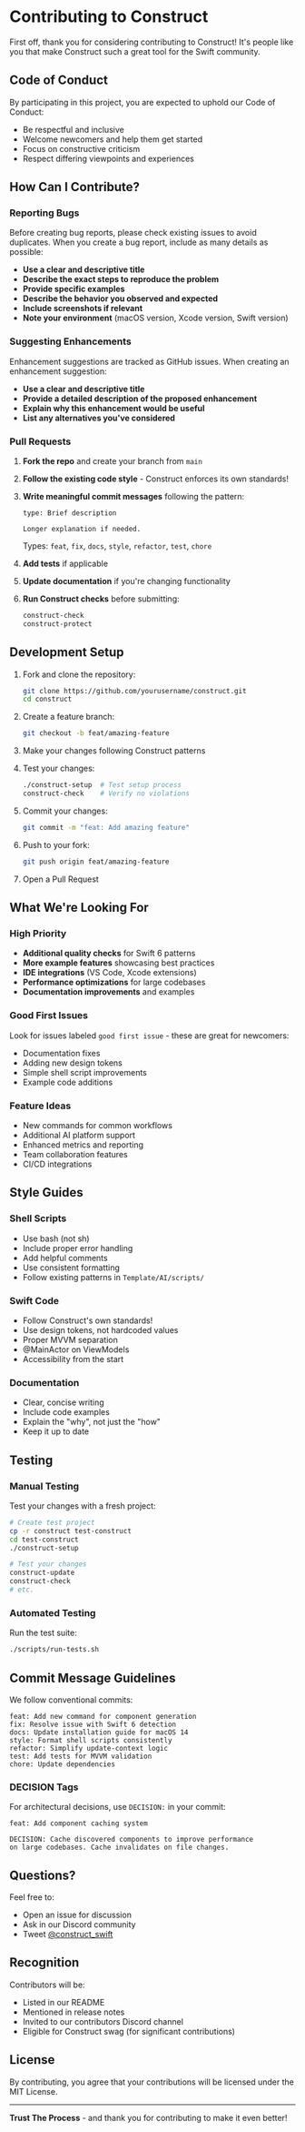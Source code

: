 # Contributing to Construct

First off, thank you for considering contributing to Construct! It's people like you that make Construct such a great tool for the Swift community.

## Code of Conduct

By participating in this project, you are expected to uphold our Code of Conduct:
- Be respectful and inclusive
- Welcome newcomers and help them get started
- Focus on constructive criticism
- Respect differing viewpoints and experiences

## How Can I Contribute?

### Reporting Bugs

Before creating bug reports, please check existing issues to avoid duplicates. When you create a bug report, include as many details as possible:

- **Use a clear and descriptive title**
- **Describe the exact steps to reproduce the problem**
- **Provide specific examples**
- **Describe the behavior you observed and expected**
- **Include screenshots if relevant**
- **Note your environment** (macOS version, Xcode version, Swift version)

### Suggesting Enhancements

Enhancement suggestions are tracked as GitHub issues. When creating an enhancement suggestion:

- **Use a clear and descriptive title**
- **Provide a detailed description of the proposed enhancement**
- **Explain why this enhancement would be useful**
- **List any alternatives you've considered**

### Pull Requests

1. **Fork the repo** and create your branch from `main`
2. **Follow the existing code style** - Construct enforces its own standards!
3. **Write meaningful commit messages** following the pattern:
   ```
   type: Brief description
   
   Longer explanation if needed.
   ```
   Types: `feat`, `fix`, `docs`, `style`, `refactor`, `test`, `chore`

4. **Add tests** if applicable
5. **Update documentation** if you're changing functionality
6. **Run Construct checks** before submitting:
   ```bash
   construct-check
   construct-protect
   ```

## Development Setup

1. Fork and clone the repository:
   ```bash
   git clone https://github.com/yourusername/construct.git
   cd construct
   ```

2. Create a feature branch:
   ```bash
   git checkout -b feat/amazing-feature
   ```

3. Make your changes following Construct patterns

4. Test your changes:
   ```bash
   ./construct-setup  # Test setup process
   construct-check    # Verify no violations
   ```

5. Commit your changes:
   ```bash
   git commit -m "feat: Add amazing feature"
   ```

6. Push to your fork:
   ```bash
   git push origin feat/amazing-feature
   ```

7. Open a Pull Request

## What We're Looking For

### High Priority

- **Additional quality checks** for Swift 6 patterns
- **More example features** showcasing best practices
- **IDE integrations** (VS Code, Xcode extensions)
- **Performance optimizations** for large codebases
- **Documentation improvements** and examples

### Good First Issues

Look for issues labeled `good first issue` - these are great for newcomers:
- Documentation fixes
- Adding new design tokens
- Simple shell script improvements
- Example code additions

### Feature Ideas

- New commands for common workflows
- Additional AI platform support
- Enhanced metrics and reporting
- Team collaboration features
- CI/CD integrations

## Style Guides

### Shell Scripts

- Use bash (not sh)
- Include proper error handling
- Add helpful comments
- Use consistent formatting
- Follow existing patterns in `Template/AI/scripts/`

### Swift Code

- Follow Construct's own standards!
- Use design tokens, not hardcoded values
- Proper MVVM separation
- @MainActor on ViewModels
- Accessibility from the start

### Documentation

- Clear, concise writing
- Include code examples
- Explain the "why", not just the "how"
- Keep it up to date

## Testing

### Manual Testing

Test your changes with a fresh project:

```bash
# Create test project
cp -r construct test-construct
cd test-construct
./construct-setup

# Test your changes
construct-update
construct-check
# etc.
```

### Automated Testing

Run the test suite:

```bash
./scripts/run-tests.sh
```

## Commit Message Guidelines

We follow conventional commits:

```
feat: Add new command for component generation
fix: Resolve issue with Swift 6 detection
docs: Update installation guide for macOS 14
style: Format shell scripts consistently
refactor: Simplify update-context logic
test: Add tests for MVVM validation
chore: Update dependencies
```

### DECISION Tags

For architectural decisions, use `DECISION:` in your commit:

```
feat: Add component caching system

DECISION: Cache discovered components to improve performance
on large codebases. Cache invalidates on file changes.
```

## Questions?

Feel free to:
- Open an issue for discussion
- Ask in our Discord community
- Tweet [@construct_swift](https://twitter.com/construct_swift)

## Recognition

Contributors will be:
- Listed in our README
- Mentioned in release notes
- Invited to our contributors Discord channel
- Eligible for Construct swag (for significant contributions)

## License

By contributing, you agree that your contributions will be licensed under the MIT License.

---

**Trust The Process** - and thank you for contributing to make it even better!